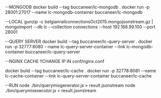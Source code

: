 --MONGODB
docker build --tag buccaneer/lc-mongodb .
docker run -p 28001:27017 --name lc-mongodb-container buccaneer/lc-mongodb

--LOCAL
gunzip -c belgianrailconnectionsOct2015.mongojsonstream.gz | mongoimport --db lc --collection connections --host 192.168.99.100 --port 28001

--QUERY SERVER
docker build --tag buccaneer/lc-query-server .
docker run -p 32777:8080 --name lc-query-server-container --link lc-mongodb-container buccaneer/lc-query-server

--NGINX CACHE
!!CHANGE IP IN conf/nginx.conf

docker build --tag buccaneer/lc-cache .
docker run -p 32778:8081 --name lc-cache-container --link lc-query-server-container buccaneer/lc-cache

--RUN
node ./bin/querymixgenerator.js > result.jsonstream
node ./bin/querymixexecutor.js < result.jsonstream
